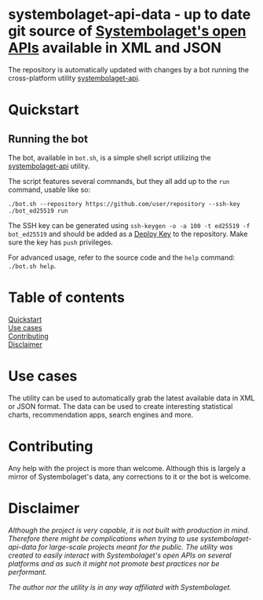 systembolaget-api-data  - up to date git source of [Systembolaget's open APIs](https://www.systembolaget.se/api/) available in XML and JSON
======

The repository is automatically updated with changes by a bot running the cross-platform utility [systembolaget-api](https://github.com/AlexGustafsson/systembolaget-api).

# Quickstart
<a name="quickstart"></a>

## Running the bot

The bot, available in `bot.sh`, is a simple shell script utilizing the [systembolaget-api](https://github.com/AlexGustafsson/systembolaget-api) utility.

The script features several commands, but they all add up to the `run` command, usable like so:

```shell
./bot.sh --repository https://github.com/user/repository --ssh-key ./bot_ed25519 run
```

The SSH key can be generated using `ssh-keygen -o -a 100 -t ed25519 -f bot_ed25519` and should be added as a [Deploy Key](https://developer.github.com/v3/guides/managing-deploy-keys/) to the repository. Make sure the key has `push` privileges.

For advanced usage, refer to the source code and the `help` command: `./bot.sh help`.

# Table of contents

[Quickstart](#quickstart)<br/>
[Use cases](#usecases)<br/>
[Contributing](#contributing)<br/>
[Disclaimer](#disclaimer)

# Use cases
<a name="usecases"></a>

The utility can be used to automatically grab the latest available data in XML or JSON format. The data can be used to create interesting statistical charts, recommendation apps, search engines and more.

# Contributing
<a name="contributing"></a>

Any help with the project is more than welcome. Although this is largely a mirror of Systembolaget's data, any corrections to it or the bot is welcome.

# Disclaimer
<a name="disclaimer"></a>

_Although the project is very capable, it is not built with production in mind. Therefore there might be complications when trying to use systembolaget-api-data for large-scale projects meant for the public. The utility was created to easily interact with Systembolaget's open APIs on several platforms and as such it might not promote best practices nor be performant._

_The author nor the utility is in any way affiliated with Systembolaget._
